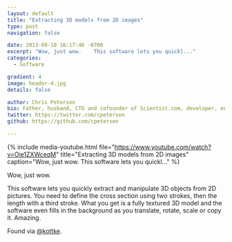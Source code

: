 ```yaml
---
layout: default
title: "Extracting 3D models from 2D images"
type: post
navigation: false

date: 2013-09-10 16:17:46 -0700
excerpt: "Wow, just wow.    This software lets you quickl..."
categories:
  - Software

gradient: 4
image: header-4.jpg
details: false

author: Chris Petersen
bio: Father, husband, CTO and cofounder of Scientist.com, developer, entrepreneur and technologist.
twitter: https://twitter.com/cpetersen
github: https://github.com/cpetersen

---
```


{% include media-youtube.html file="https://www.youtube.com/watch?v=Oie1ZXWceqM" title="Extracting 3D models from 2D images" caption="Wow, just wow.    This software lets you quickl..." %}

Wow, just wow.  

 This software lets you quickly extract and manipulate 3D objects from 2D pictures. You need to define the cross section using two strokes, then the length with a third stroke. What you get is a fully textured 3D model and the software even fills in the background as you translate, rotate, scale or copy it. Amazing.

Found via  [@kottke](http://kottke.org/13/09/manipulating-objects-in-photos-in-3d). 
